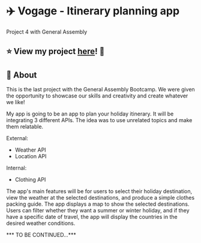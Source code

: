 # :airplane: Vogage - Itinerary planning app
Project 4 with General Assembly

## :star: View my project [here]()! :eyes:

## :page_with_curl: About

This is the last project with the General Assembly Bootcamp. We were given the opportunity to showcase our skills and creativity and create whatever we like!

My app is going to be an app to plan your holiday itinerary. It will be integrating 3 different APIs.
The idea was to use unrelated topics and make them relatable.

External:
- Weather API
- Location API

Internal:
- Clothing API

The app's main features will be for users to select their holiday destination, view the weather at the selected destinations, and produce a simple clothes packing guide.
The app displays a map to show the selected destinations.
Users can filter whether they want a summer or winter holiday, and if they have a specific date of travel, the app will display the countries in the desired weather conditions.

*** TO BE CONTINUED...***

